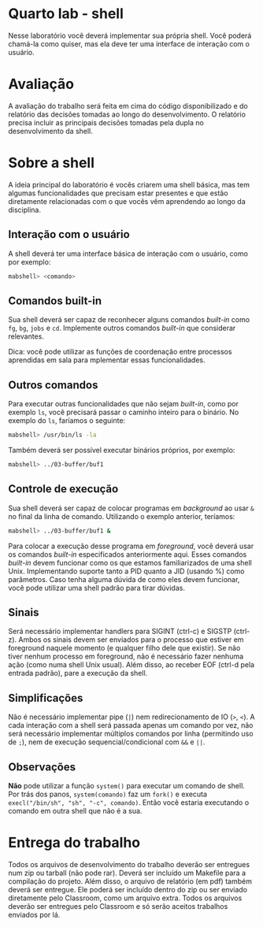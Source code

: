 # Quarto lab - shell
Nesse laboratório você deverá implementar sua própria shell. Você poderá chamá-la como quiser, mas ela deve ter uma interface de interação com o usuário.

# Avaliação
A avaliação do trabalho será feita em cima do código disponibilizado e do relatório das decisões tomadas ao longo do desenvolvimento. O relatório precisa incluir as principais decisões tomadas pela dupla no desenvolvimento da shell.

# Sobre a shell
A ideia principal do laboratório é vocês criarem uma shell básica, mas tem algumas funcionalidades que precisam estar presentes e que estão diretamente relacionadas com o que vocês vêm aprendendo ao longo da disciplina.

## Interação com o usuário
A shell deverá ter uma interface básica de interação com o usuário, como por exemplo:
```bash
mabshell> <comando>
```

## Comandos built-in
Sua shell deverá ser capaz de reconhecer alguns comandos *built-in* como `fg`, `bg`, `jobs` e `cd`.
Implemente outros comandos *built-in* que considerar relevantes.

Dica: você pode utilizar as funções de coordenação entre processos aprendidas em sala para mplementar essas funcionalidades.

## Outros comandos
Para executar outras funcionalidades que não sejam *built-in*, como por exemplo `ls`, você precisará passar o caminho inteiro para o binário.
No exemplo do `ls`, faríamos o seguinte:
```bash
mabshell> /usr/bin/ls -la
```

Também deverá ser possível executar binários próprios, por exemplo:
```bash
mabshell> ../03-buffer/buf1
```

## Controle de execução
Sua shell deverá ser capaz de colocar programas em *background* ao usar `&` no final da linha de comando. Utilizando o exemplo anterior, teríamos:
```bash
mabshell> ../03-buffer/buf1 &
```

Para colocar a execução desse programa em *foreground*, você deverá usar os comandos *built-in* especificados anteriormente aqui.
Esses comandos *built-in* devem funcionar como os que estamos familiarizados de uma shell Unix. Implementando suporte tanto a PID quanto a JID (usando %) como parâmetros.
Caso tenha alguma dúvida de como eles devem funcionar, você pode utilizar uma shell padrão para tirar dúvidas.

## Sinais
Será necessário implementar handlers para SIGINT (ctrl-c) e SIGSTP (ctrl-z). Ambos os sinais devem ser enviados para o processo que estiver em foreground naquele momento (e qualquer filho dele que existir). Se não tiver nenhum processo em foreground, não é necessário fazer nenhuma ação (como numa shell Unix usual).
Além disso, ao receber EOF (ctrl-d pela entrada padrão), pare a execução da shell.

## Simplificações
Não é necessário implementar pipe (`|`) nem redirecionamento de IO (`>`, `<`). A cada interação com a shell será passada apenas um comando por vez, não será necessário implementar múltiplos comandos por linha (permitindo uso de `;`), nem de execução sequencial/condicional com `&&` e `||`.

## Observações
**Não** pode utilizar a função `system()` para executar um comando de shell.
Por trás dos panos, `system(comando)` faz um `fork()` e executa `execl("/bin/sh", "sh", "-c", comando)`.
Então você estaria executando o comando em outra shell que não é a sua.

# Entrega do trabalho
Todos os arquivos de desenvolvimento do trabalho deverão ser entregues num zip ou tarball (não pode rar). Deverá ser incluído um Makefile para a compilação do projeto. Além disso, o arquivo de relatório (em pdf) também deverá ser entregue. Ele poderá ser incluído dentro do zip ou ser enviado diretamente pelo Classroom, como um arquivo extra.
Todos os arquivos deverão ser entregues pelo Classroom e só serão aceitos trabalhos enviados por lá.
